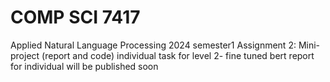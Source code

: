 # COMP SCI 7417
Applied Natural Language Processing
2024 semester1 
Assignment 2: Mini-project (report and code)
individual task for level 2- fine tuned bert
report for individual will be published soon

